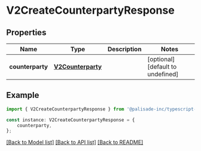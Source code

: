 # V2CreateCounterpartyResponse


## Properties

Name | Type | Description | Notes
------------ | ------------- | ------------- | -------------
**counterparty** | [**V2Counterparty**](V2Counterparty.md) |  | [optional] [default to undefined]

## Example

```typescript
import { V2CreateCounterpartyResponse } from '@palisade-inc/typescript-sdk';

const instance: V2CreateCounterpartyResponse = {
    counterparty,
};
```

[[Back to Model list]](../README.md#documentation-for-models) [[Back to API list]](../README.md#documentation-for-api-endpoints) [[Back to README]](../README.md)
